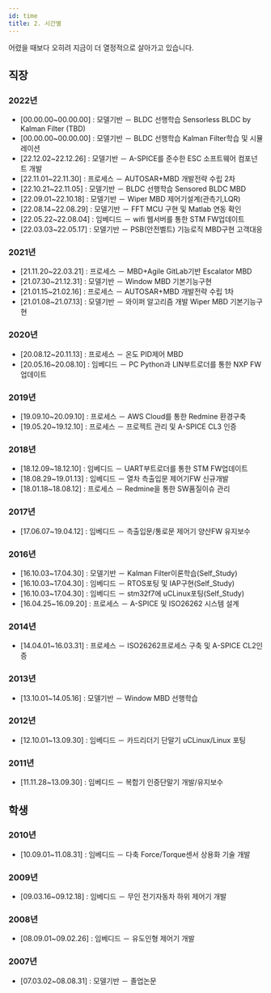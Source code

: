 ```yaml
---
id: time
title: 2. 시간별
---
```


어렸을 때보다 오히려 지금이 더 열정적으로 살아가고 있습니다.

## 직장
### 2022년
* [00.00.00~00.00.00] : 모델기반 － BLDC 선행학습	Sensorless BLDC by Kalman Filter (TBD)
* [00.00.00~00.00.00] : 모델기반 － BLDC 선행학습	Kalman Filter학습 및 시뮬레이션
* [22.12.02~22.12.26] : 모델기반 － A-SPICE를 준수한 ESC 소프트웨어 컴포넌트 개발
* [22.11.01~22.11.30] : 프로세스 － AUTOSAR+MBD 개발전략 수립 2차
* [22.10.21~22.11.05] : 모델기반 － BLDC 선행학습	Sensored BLDC MBD
* [22.09.01~22.10.18] : 모델기반 － Wiper MBD 제어기설계(관측기,LQR)
* [22.08.14~22.08.29] : 모델기반 － FFT MCU 구현 및 Matlab 연동 확인
* [22.05.22~22.08.04] : 임베디드 － wifi 웹서버를 통한 STM FW업데이트
* [22.03.03~22.05.17] : 모델기반 － PSB(안전벨트) 기능로직 MBD구현 고객대응
### 2021년
* [21.11.20~22.03.21] : 프로세스 － MBD+Agile	GitLab기반 Escalator MBD
* [21.07.30~21.12.31] : 모델기반 － Window MBD 기본기능구현
* [21.01.15~21.02.16] : 프로세스 － AUTOSAR+MBD 개발전략 수립 1차
* [21.01.08~21.07.13] : 모델기반 － 와이퍼 알고리즘 개발	Wiper MBD 기본기능구현
### 2020년
* [20.08.12~20.11.13] : 프로세스 － 온도 PID제어 MBD
* [20.05.16~20.08.10] : 임베디드 － PC Python과 LIN부트로더를 통한 NXP FW업데이트
### 2019년
* [19.09.10~20.09.10] : 프로세스 － AWS Cloud를 통한 Redmine 환경구축
* [19.05.20~19.12.10] : 프로세스 － 프로젝트 관리 및 A-SPICE CL3 인증
### 2018년
* [18.12.09~18.12.10] : 임베디드 － UART부트로더를 통한 STM FW업데이트
* [18.08.29~19.01.13] : 임베디드 － 열차 측출입문 제어기FW 신규개발
* [18.01.18~18.08.12] : 프로세스 － Redmine을 통한 SW품질이슈 관리
### 2017년
* [17.06.07~19.04.12] : 임베디드 － 측출입문/통로문 제어기 양산FW 유지보수
### 2016년
* [16.10.03~17.04.30] : 모델기반 － Kalman Filter이론학습(Self_Study)
* [16.10.03~17.04.30] : 임베디드 － RTOS포팅 및 IAP구현(Self_Study)
* [16.10.03~17.04.30] : 임베디드 － stm32f7에 uCLinux포팅(Self_Study)
* [16.04.25~16.09.20] : 프로세스 － A-SPICE 및 ISO26262 시스템 설계
### 2014년
* [14.04.01~16.03.31] : 프로세스 － ISO26262프로세스 구축 및 A-SPICE CL2인증
### 2013년
* [13.10.01~14.05.16] : 모델기반 － Window MBD 선행학습
### 2012년
* [12.10.01~13.09.30] : 임베디드 － 카드리더기 단말기 uCLinux/Linux 포팅
### 2011년
* [11.11.28~13.09.30] : 임베디드 － 복합기 인증단말기 개발/유지보수

## 학생
### 2010년
* [10.09.01~11.08.31] : 임베디드 － 다축 Force/Torque센서 상용화 기술 개발
### 2009년
* [09.03.16~09.12.18] : 임베디드 － 무인 전기자동차 하위 제어기 개발
### 2008년
* [08.09.01~09.02.26] : 임베디드 － 유도인형 제어기 개발
### 2007년
* [07.03.02~08.08.31] : 모델기반 － 졸업논문
